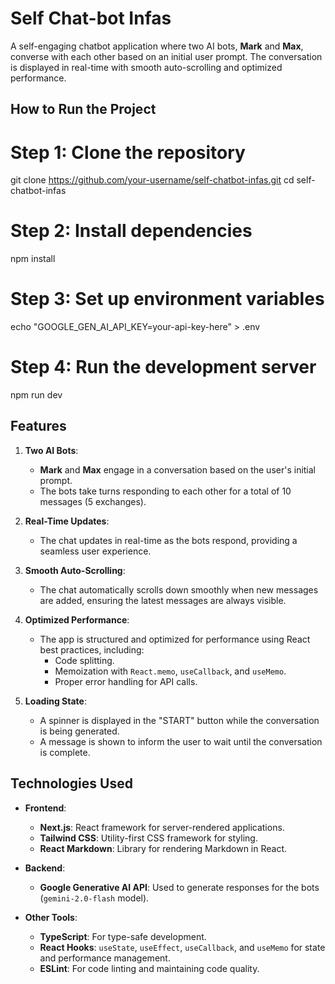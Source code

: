 # Self Chat-bot Infas

A self-engaging chatbot application where two AI bots, **Mark** and **Max**, converse with each other based on an initial user prompt. The conversation is displayed in real-time with smooth auto-scrolling and optimized performance.

## How to Run the Project

# Step 1: Clone the repository
git clone https://github.com/your-username/self-chatbot-infas.git
cd self-chatbot-infas

# Step 2: Install dependencies
npm install

# Step 3: Set up environment variables
echo "GOOGLE_GEN_AI_API_KEY=your-api-key-here" > .env

# Step 4: Run the development server
npm run dev


## Features

1. **Two AI Bots**:
   - **Mark** and **Max** engage in a conversation based on the user's initial prompt.
   - The bots take turns responding to each other for a total of 10 messages (5 exchanges).

2. **Real-Time Updates**:
   - The chat updates in real-time as the bots respond, providing a seamless user experience.

3. **Smooth Auto-Scrolling**:
   - The chat automatically scrolls down smoothly when new messages are added, ensuring the latest messages are always visible.

4. **Optimized Performance**:
   - The app is structured and optimized for performance using React best practices, including:
     - Code splitting.
     - Memoization with `React.memo`, `useCallback`, and `useMemo`.
     - Proper error handling for API calls.

5. **Loading State**:
   - A spinner is displayed in the "START" button while the conversation is being generated.
   - A message is shown to inform the user to wait until the conversation is complete.

## Technologies Used

- **Frontend**:
  - **Next.js**: React framework for server-rendered applications.
  - **Tailwind CSS**: Utility-first CSS framework for styling.
  - **React Markdown**: Library for rendering Markdown in React.

- **Backend**:
  - **Google Generative AI API**: Used to generate responses for the bots (`gemini-2.0-flash` model).

- **Other Tools**:
  - **TypeScript**: For type-safe development.
  - **React Hooks**: `useState`, `useEffect`, `useCallback`, and `useMemo` for state and performance management.
  - **ESLint**: For code linting and maintaining code quality.


